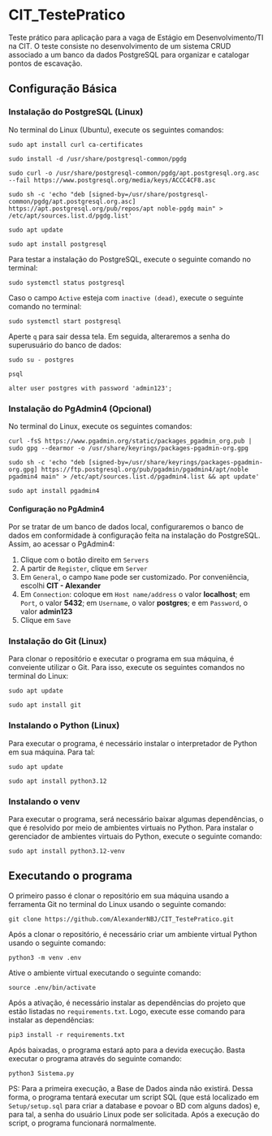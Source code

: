# CIT_TestePratico
Teste prático para aplicação para a vaga de Estágio em Desenvolvimento/TI na CIT. O teste consiste no desenvolvimento de um sistema CRUD associado a um banco da dados PostgreSQL para organizar e catalogar pontos de escavação.

## Configuração Básica
### Instalação do PostgreSQL (Linux)
No terminal do Linux (Ubuntu), execute os seguintes comandos:
```
sudo apt install curl ca-certificates

sudo install -d /usr/share/postgresql-common/pgdg

sudo curl -o /usr/share/postgresql-common/pgdg/apt.postgresql.org.asc --fail https://www.postgresql.org/media/keys/ACCC4CF8.asc

sudo sh -c 'echo "deb [signed-by=/usr/share/postgresql-common/pgdg/apt.postgresql.org.asc] https://apt.postgresql.org/pub/repos/apt noble-pgdg main" > /etc/apt/sources.list.d/pgdg.list'

sudo apt update

sudo apt install postgresql
```
Para testar a instalação do PostgreSQL, execute o seguinte comando no terminal:
```
sudo systemctl status postgresql
```
Caso o campo ```Active``` esteja com ```inactive (dead)```, execute o seguinte comando no terminal:
```
sudo systemctl start postgresql
```
Aperte ```q``` para sair dessa tela. Em seguida, alteraremos a senha do superusuário do banco de dados:
```
sudo su - postgres

psql

alter user postgres with password 'admin123';
```
### Instalação do PgAdmin4 (Opcional)
No terminal do Linux, execute os seguintes comandos:
```
curl -fsS https://www.pgadmin.org/static/packages_pgadmin_org.pub | sudo gpg --dearmor -o /usr/share/keyrings/packages-pgadmin-org.gpg

sudo sh -c 'echo "deb [signed-by=/usr/share/keyrings/packages-pgadmin-org.gpg] https://ftp.postgresql.org/pub/pgadmin/pgadmin4/apt/noble pgadmin4 main" > /etc/apt/sources.list.d/pgadmin4.list && apt update'

sudo apt install pgadmin4
```

#### Configuração no PgAdmin4
Por se tratar de um banco de dados local, configuraremos o banco de dados em conformidade à configuração feita na instalação do PostgreSQL. Assim, ao acessar o PgAdmin4:
1. Clique com o botão direito em ```Servers```
2. A partir de ```Register```, clique em ```Server```
3. Em ```General```, o campo ```Name``` pode ser customizado. Por conveniência, escolhi **CIT - Alexander**
4. Em ```Connection```: coloque em ```Host name/address``` o valor **localhost**; em ```Port```, o valor **5432**; em ```Username```, o valor **postgres**; e em ```Password```, o valor **admin123**
5. Clique em ```Save```

### Instalação do Git (Linux)
Para clonar o repositório e executar o programa em sua máquina, é conveiente utilizar o Git. Para isso, execute os seguintes comandos no terminal do Linux:
```
sudo apt update

sudo apt install git
```
### Instalando o Python (Linux)
Para executar o programa, é necessário instalar o interpretador de Python em sua máquina. Para tal:
```
sudo apt update

sudo apt install python3.12
```

### Instalando o venv 
Para executar o programa, será necessário baixar algumas dependências, o que é resolvido por meio de ambientes virtuais no Python. Para instalar o gerenciador de ambientes virtuais do Python, execute o seguinte comando:

```sudo apt install python3.12-venv```

## Executando o programa
O primeiro passo é clonar o repositório em sua máquina usando a ferramenta Git no terminal do Linux usando o seguinte comando:

```git clone https://github.com/AlexanderNBJ/CIT_TestePratico.git```

Após a clonar o repositório, é necessário criar um ambiente virtual Python usando o seguinte comando:

```python3 -m venv .env```

Ative o ambiente virtual executando o seguinte comando:

```source .env/bin/activate```

Após a ativação, é necessário instalar as dependências do projeto que estão listadas no ```requirements.txt```. Logo, execute esse comando para instalar as dependências:

```pip3 install -r requirements.txt```

Após baixadas, o programa estará apto para a devida execução. Basta executar o programa através do seguinte comando:

```python3 Sistema.py```

PS: Para a primeira execução, a Base de Dados ainda não existirá. Dessa forma, o programa tentará executar um script SQL (que está localizado em ```Setup/setup.sql``` para criar a database e povoar o BD com alguns dados) e, para tal, a senha do usuário Linux pode ser solicitada. Após a execução do script, o programa funcionará normalmente.
